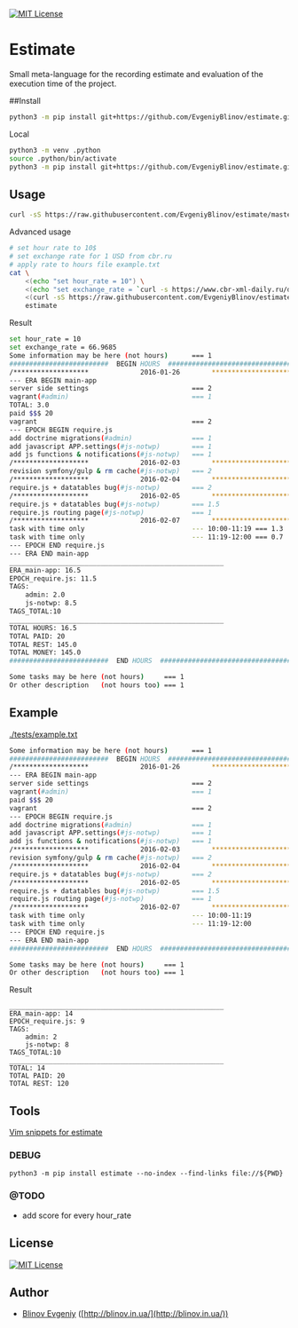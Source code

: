 [![MIT License][license-image]][license-url]

# Estimate

Small meta-language for the recording estimate and evaluation of the execution time of the project.

##Install

```sh
python3 -m pip install git+https://github.com/EvgeniyBlinov/estimate.git
```

Local

```sh
python3 -m venv .python
source .python/bin/activate
python3 -m pip install git+https://github.com/EvgeniyBlinov/estimate.git
```

## Usage 

```sh
curl -sS https://raw.githubusercontent.com/EvgeniyBlinov/estimate/master/example.txt |estimate
```

Advanced usage

```sh
# set hour rate to 10$
# set exchange rate for 1 USD from cbr.ru
# apply rate to hours file example.txt
cat \
    <(echo "set hour_rate = 10") \
    <(echo "set exchange_rate = `curl -s https://www.cbr-xml-daily.ru/daily_json.js|jq .Valute.USD.Value`") \
    <(curl -sS https://raw.githubusercontent.com/EvgeniyBlinov/estimate/master/tests/example.txt) |
    estimate
```

Result

```sh
set hour_rate = 10
set exchange_rate = 66.9685
Some information may be here (not hours)      === 1
#########################  BEGIN HOURS  ########################################
/*******************             2016-01-26        ****************************/
--- ERA BEGIN main-app
server side settings                          === 2
vagrant(#admin)                               === 1
TOTAL: 3.0
paid $$$ 20
vagrant                                       === 2
--- EPOCH BEGIN require.js
add doctrine migrations(#admin)               === 1
add javascript APP.settings(#js-notwp)        === 1
add js functions & notifications(#js-notwp)   === 1
/*******************             2016-02-03        ****************************/
revision symfony/gulp & rm cache(#js-notwp)   === 2
/*******************             2016-02-04        ****************************/
require.js + datatables bug(#js-notwp)        === 2
/*******************             2016-02-05        ****************************/
require.js + datatables bug(#js-notwp)        === 1.5
require.js routing page(#js-notwp)            === 1
/*******************             2016-02-07        ****************************/
task with time only                           --- 10:00-11:19 === 1.3
task with time only                           --- 11:19-12:00 === 0.7
--- EPOCH END require.js
--- ERA END main-app
______________________________________________________
ERA_main-app: 16.5
EPOCH_require.js: 11.5
TAGS:
    admin: 2.0
    js-notwp: 8.5
TAGS_TOTAL:10
______________________________________________________
TOTAL HOURS: 16.5
TOTAL PAID: 20
TOTAL REST: 145.0
TOTAL MONEY: 145.0
#########################  END HOURS  ##########################################

Some tasks may be here (not hours)     === 1
Or other description   (not hours too) === 1
```

## Example

[./tests/example.txt](./tests/example.txt)

```sh
Some information may be here (not hours)      === 1
#########################  BEGIN HOURS  ########################################
/*******************             2016-01-26        ****************************/
--- ERA BEGIN main-app
server side settings                          === 2
vagrant(#admin)                               === 1
paid $$$ 20
vagrant                                       === 2
--- EPOCH BEGIN require.js
add doctrine migrations(#admin)               === 1
add javascript APP.settings(#js-notwp)        === 1
add js functions & notifications(#js-notwp)   === 1
/*******************             2016-02-03        ****************************/
revision symfony/gulp & rm cache(#js-notwp)   === 2
/*******************             2016-02-04        ****************************/
require.js + datatables bug(#js-notwp)        === 2
/*******************             2016-02-05        ****************************/
require.js + datatables bug(#js-notwp)        === 1.5
require.js routing page(#js-notwp)            === 1
/*******************             2016-02-07        ****************************/
task with time only                           --- 10:00-11:19
task with time only                           --- 11:19-12:00
--- EPOCH END require.js
--- ERA END main-app
#########################  END HOURS  ##########################################

Some tasks may be here (not hours)     === 1
Or other description   (not hours too) === 1
```

Result

```
______________________________________________________
ERA_main-app: 14
EPOCH_require.js: 9
TAGS:
    admin: 2
    js-notwp: 8
TAGS_TOTAL:10
______________________________________________________
TOTAL: 14
TOTAL PAID: 20
TOTAL REST: 120
```

## Tools

[Vim snippets for estimate](https://github.com/EvgeniyBlinov/vim/blob/master/snippets/_.snippets)

### DEBUG

```
python3 -m pip install estimate --no-index --find-links file://${PWD}
```

### @TODO

- add score for every hour_rate

## License

[![MIT License][license-image]][license-url]

## Author

- [Blinov Evgeniy](mailto:evgeniy_blinov@mail.ru) ([http://blinov.in.ua/](http://blinov.in.ua/))

[license-image]: http://img.shields.io/badge/license-MIT-blue.svg?style=flat
[license-url]: LICENSE
